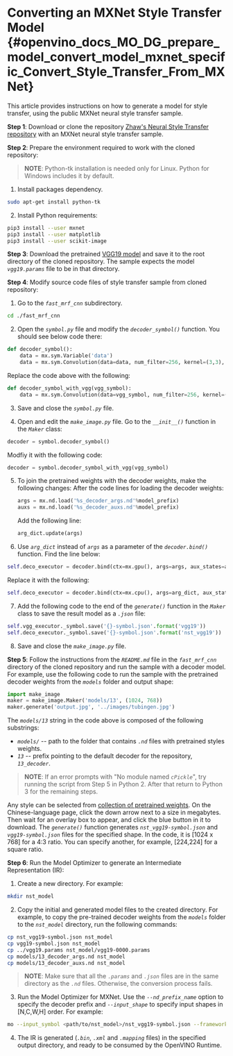 # Converting an MXNet Style Transfer Model {#openvino_docs_MO_DG_prepare_model_convert_model_mxnet_specific_Convert_Style_Transfer_From_MXNet}

This article provides instructions on how to generate a model for style transfer, using the public MXNet neural style transfer sample.

**Step 1**: Download or clone the repository [Zhaw's Neural Style Transfer repository](https://github.com/zhaw/neural_style) with an MXNet neural style transfer sample.

**Step 2**: Prepare the environment required to work with the cloned repository:

> **NOTE**: Python-tk installation is needed only for Linux. Python for Windows includes it by default.

1. Install packages dependency.<br>
```sh
sudo apt-get install python-tk
```

2. Install Python requirements:
```sh
pip3 install --user mxnet
pip3 install --user matplotlib
pip3 install --user scikit-image
```

**Step 3**: Download the pretrained [VGG19 model](https://github.com/dmlc/web-data/raw/master/mxnet/neural-style/model/vgg19.params) and save it to the root directory of the cloned repository. The sample expects the model *`vgg19.params`* file to be in that directory.<br>

**Step 4**: Modify source code files of style transfer sample from cloned repository:<br>

1. Go to the *`fast_mrf_cnn`* subdirectory.
```sh
cd ./fast_mrf_cnn
```

2. Open the *`symbol.py`* file and modify the *`decoder_symbol()`* function. You should see below code there:
```py
def decoder_symbol():
    data = mx.sym.Variable('data')
    data = mx.sym.Convolution(data=data, num_filter=256, kernel=(3,3), pad=(1,1), stride=(1, 1), name='deco_conv1')
```
Replace the code above with the following:<br>
```py
def decoder_symbol_with_vgg(vgg_symbol):
    data = mx.sym.Convolution(data=vgg_symbol, num_filter=256, kernel=(3,3), pad=(1,1), stride=(1, 1), name='deco_conv1')
```

3. Save and close the *`symbol.py`* file.

4. Open and edit the *`make_image.py`* file. Go to the *`__init__()`* function in the *`Maker`* class:<br>
```py
decoder = symbol.decoder_symbol()
```
Modfiy it with the following code:<br>
```py
decoder = symbol.decoder_symbol_with_vgg(vgg_symbol)
```

5. To join the pretrained weights with the decoder weights, make the following changes:
   After the code lines for loading the decoder weights:<br>
   ```py
   args = mx.nd.load('%s_decoder_args.nd'%model_prefix)
   auxs = mx.nd.load('%s_decoder_auxs.nd'%model_prefix)
   ```

   Add the following line:<br>
   ```py
   arg_dict.update(args)
   ```

6. Use *`arg_dict`* instead of *`args`* as a parameter of the *`decoder.bind()`* function. Find the line below:<br>
```py
self.deco_executor = decoder.bind(ctx=mx.gpu(), args=args, aux_states=auxs)
```
Replace it with the following:<br>
```py
self.deco_executor = decoder.bind(ctx=mx.cpu(), args=arg_dict, aux_states=auxs)
```
7. Add the following code to the end of the *`generate()`* function in the *`Maker`* class to save the result model as a *`.json`* file:<br>
```py
self.vgg_executor._symbol.save('{}-symbol.json'.format('vgg19'))
self.deco_executor._symbol.save('{}-symbol.json'.format('nst_vgg19'))
```
8. Save and close the *`make_image.py`* file.

**Step 5**: Follow the instructions from the *`README.md`* file in the *`fast_mrf_cnn`* directory of the cloned repository and run the sample with a decoder model.
For example, use the following code to run the sample with the pretrained decoder weights from the *`models`* folder and output shape:<br>
```py
import make_image
maker = make_image.Maker('models/13', (1024, 768))
maker.generate('output.jpg', '../images/tubingen.jpg')
```
The *`models/13`* string in the code above is composed of the following substrings:
* *`models/`* -- path to the folder that contains *`.nd`* files with pretrained styles weights.
* *`13`* -- prefix pointing to the default decoder for the repository, *`13_decoder`*.

> **NOTE**: If an error prompts with "No module named *`cPickle`*", try running the script from Step 5 in Python 2. After that return to Python 3 for the remaining steps.

Any style can be selected from [collection of pretrained weights](https://pan.baidu.com/s/1skMHqYp). On the Chinese-language page, click the down arrow next to a size in megabytes. Then wait for an overlay box to appear, and click the blue button in it to download. The *`generate()`* function generates *`nst_vgg19-symbol.json`* and *`vgg19-symbol.json`* files for the specified shape. In the code, it is [1024 x 768] for a 4:3 ratio. You can specify another, for example, [224,224] for a square ratio.

**Step 6**: Run the Model Optimizer to generate an Intermediate Representation (IR):

1. Create a new directory. For example:<br>
```sh
mkdir nst_model
```
2. Copy the initial and generated model files to the created directory. For example, to copy the pre-trained decoder weights from the *`models`* folder to the *`nst_model`* directory, run the following commands:<br>
```sh
cp nst_vgg19-symbol.json nst_model
cp vgg19-symbol.json nst_model
cp ../vgg19.params nst_model/vgg19-0000.params
cp models/13_decoder_args.nd nst_model
cp models/13_decoder_auxs.nd nst_model
```
> **NOTE**: Make sure that all the *`.params`* and *`.json`* files are in the same directory as the *`.nd`* files. Otherwise, the conversion process fails.

3. Run the Model Optimizer for MXNet. Use the *`--nd_prefix_name`* option to specify the decoder prefix and *`--input_shape`* to specify input shapes in [N,C,W,H] order. For example:<br>
```sh
mo --input_symbol <path/to/nst_model>/nst_vgg19-symbol.json --framework mxnet --output_dir <path/to/output_dir> --input_shape [1,3,224,224] --nd_prefix_name 13_decoder --pretrained_model <path/to/nst_model>/vgg19-0000.params
```
4. The IR is generated (*`.bin`*, *`.xml`* and *`.mapping`* files) in the specified output directory, and ready to be consumed by the OpenVINO Runtime.

